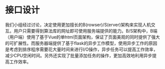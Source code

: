 # 接口设计

我们小组经过讨论，决定使用更加擅长的B(rowser)/S(erver)架构来实现人机交互。用户只需要得到算法库的网址即可使用服务端提供的能力。B/S架构中，B端（用户端）使用了基于Vue的单html页面架构，保证了页面美观的同时提供了强大的可扩展性。而服务器端提供了基于flask的异步工作模型，使用异步工作的原因是考虑到排序程序需要花大量时间来进行I/O操作，异步任务可以提高工作效率，减少CPU空闲时间。另外还实现了批量添加任务的操作，更加高效地利用异步提高工作效率。